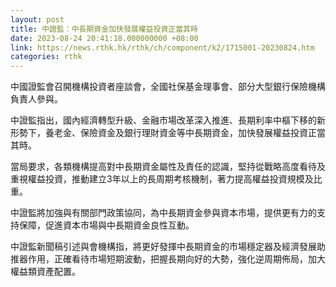 ```yaml
---
layout: post
title: 中證監：中長期資金加快發展權益投資正當其時
date: 2023-08-24 20:41:18.000000000 +08:00
link: https://news.rthk.hk/rthk/ch/component/k2/1715001-20230824.htm
categories: rthk
---
```


中國證監會召開機構投資者座談會，全國社保基金理事會、部分大型銀行保險機構負責人參與。

中證監指出，國內經濟轉型升級、金融市場改革深入推進、長期利率中樞下移的新形勢下，養老金、保險資金及銀行理財資金等中長期資金，加快發展權益投資正當其時。

當局要求，各類機構提高對中長期資金屬性及責任的認識，堅持從戰略高度看待及重視權益投資，推動建立3年以上的長周期考核機制，著力提高權益投資規模及比重。

中證監將加強與有關部門政策協同，為中長期資金參與資本市場，提供更有力的支持保障，促進資本市場與中長期資金良性互動。

中證監新聞稿引述與會機構指，將更好發揮中長期資金的市場穩定器及經濟發展助推器作用，正確看待市場短期波動，把握長期向好的大勢，強化逆周期佈局，加大權益類資產配置。
